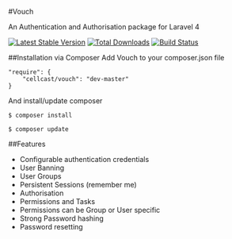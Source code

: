 #Vouch

An Authentication and Authorisation package for Laravel 4

[![Latest Stable Version](https://poser.pugx.org/cellcast/vouch/version.png)](https://packagist.org/packages/laravel/framework)
[![Total Downloads](https://poser.pugx.org/cellcast/vouch/d/total.png)](https://packagist.org/packages/laravel/framework)
[![Build Status](https://travis-ci.org/Cellcast/Vouch.png?branch=master)](https://travis-ci.org/Cellcast/Vouch)


##Installation via Composer
Add Vouch to your composer.json file

    "require": {
        "cellcast/vouch": "dev-master"
    }

And install/update composer

    $ composer install
    
    $ composer update

##Features

* Configurable authentication credentials
* User Banning
* User Groups
* Persistent Sessions (remember me)
* Authorisation
* Permissions and Tasks
* Permissions can be Group or User specific
* Strong Password hashing
* Password resetting
